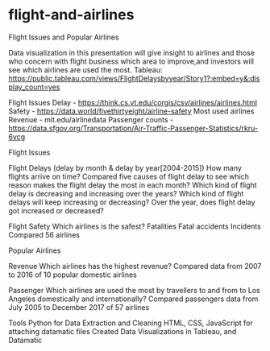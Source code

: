 # flight-and-airlines
Flight Issues and Popular Airlines

Data visualization in this presentation will give insight to airlines and those who concern with flight business which area to improve,and investors will see which airlines are used the most.
Tableau: https://public.tableau.com/views/FlightDelaysbyyear/Story1?:embed=y&:display_count=yes

Flight Issues 
Delay - https://think.cs.vt.edu/corgis/csv/airlines/airlines.html
Safety - https://data.world/fivethirtyeight/airline-safety
Most used airlines
Revenue - mit.edu/airlinedata
Passenger counts - https://data.sfgov.org/Transportation/Air-Traffic-Passenger-Statistics/rkru-6vcg

Flight Issues

Flight Delays
(delay by month & delay by year[2004-2015])
How many flights arrive on time?
Compared five causes of flight delay to see which reason makes the flight delay the most in each month?
Which kind of flight delay is decreasing and increasing over the years?
Which kind of flight delays will keep increasing or decreasing? 
Over the year, does flight delay got increased or decreased?

Flight Safety
Which airlines is the safest?
Fatalities
Fatal accidents
Incidents
Compared 56 airlines

Popular Airlines

Revenue 
Which airlines has the highest revenue?
Compared data from 2007 to 2016 of 10 popular domestic airlines 
 
Passenger
Which airlines are used the most by travellers to and from to Los Angeles domestically and internationally?
Compared passengers data from July 2005 to December 2017 of 57 airlines

Tools
Python for Data Extraction and Cleaning
HTML, CSS, JavaScript for attaching datamatic files
Created Data Visualizations in Tableau, and Datamatic
